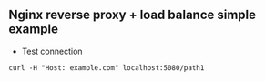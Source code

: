 ## Nginx reverse proxy + load balance simple example
* Test connection
```
curl -H "Host: example.com" localhost:5080/path1
```